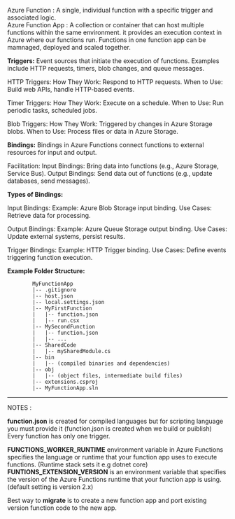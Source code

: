 Azure Function : A single, individual function with a specific trigger and associated logic.	
Azure Function App : A collection or container that can host multiple functions within the same environment. it provides an execution context in Azure where our functions run. Functions in one function app can be mamnaged, deployed and scaled together.

**Triggers:**  Event sources that initiate the execution of functions. Examples include HTTP requests, timers, blob changes, and queue messages.

HTTP Triggers:
How They Work: Respond to HTTP requests.
When to Use: Build web APIs, handle HTTP-based events.

Timer Triggers:
How They Work: Execute on a schedule.
When to Use: Run periodic tasks, scheduled jobs.

Blob Triggers:
How They Work: Triggered by changes in Azure Storage blobs.
When to Use: Process files or data in Azure Storage.

**Bindings:** Bindings in Azure Functions connect functions to external resources for input and output.

Facilitation:
Input Bindings: Bring data into functions (e.g., Azure Storage, Service Bus).
Output Bindings: Send data out of functions (e.g., update databases, send messages).

**Types of Bindings:**

Input Bindings:
Example: Azure Blob Storage input binding.
Use Cases: Retrieve data for processing.

Output Bindings:
Example: Azure Queue Storage output binding.
Use Cases: Update external systems, persist results.

Trigger Bindings:
Example: HTTP Trigger binding.
Use Cases: Define events triggering function execution.


**Example Folder Structure:** 

			MyFunctionApp
			|-- .gitignore
			|-- host.json
			|-- local.settings.json
			|-- MyFirstFunction
			|   |-- function.json
			|   |-- run.csx
			|-- MySecondFunction
			|   |-- function.json
			|   |-- ...
			|-- SharedCode
			|   |-- mySharedModule.cs
			|-- bin
			|   |-- (compiled binaries and dependencies)
			|-- obj
			|   |-- (object files, intermediate build files)
			|-- extensions.csproj
			|-- MyFunctionApp.sln


___
NOTES : 

**function.json** is created for compiled languages but for scripting language you must provide it (function.json is created when we build or puiblish)
Every function has only one trigger.

**FUNCTIONS_WORKER_RUNTIME** environment variable in Azure Functions specifies the language or runtime that your function app uses to execute functions. (Runtime stack sets it e.g dotnet core)
**FUNTIONS_EXTENSION_VERSION** is an environment variable that specifies the version of the Azure Functions runtime that your function app is using. (default setting is version 2.x)

Best way to **migrate** is to create a new function app and port existing version function code to the new app.

